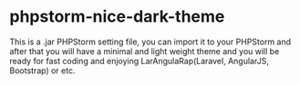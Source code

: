 # phpstorm-nice-dark-theme
This is a .jar PHPStorm setting file, you can import it to your PHPStorm and after that you will have a minimal and light weight theme and you will be ready for fast coding and enjoying LarAngulaRap(Laravel, AngularJS, Bootstrap) or etc.
